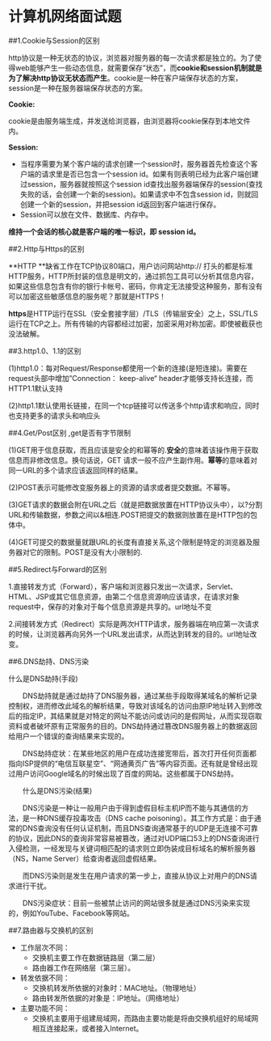 # 计算机网络面试题

##1.Cookie与Session的区别

http协议是一种无状态的协议，浏览器对服务器的每一次请求都是独立的。为了使得web能够产生一些动态信息，就需要保存”状态”，而**cookie和session机制就是为了解决http协议无状态而产生**。cookie是一种在客户端保存状态的方案，session是一种在服务器端保存状态的方案。

**Cookie:**

cookie是由服务端生成，并发送给浏览器，由浏览器将cookie保存到本地文件内。

**Session:**

- 当程序需要为某个客户端的请求创建一个session时，服务器首先检查这个客户端的请求里是否已包含一个session id。如果有则表明已经为此客户端创建过session，服务器就按照这个session id查找出服务器端保存的session(查找失败的话，会创建一个新的session)。如果请求中不包含session id，则就回创建一个新的session，并把session id返回到客户端进行保存。
- Session可以放在文件、数据库、内存中。

**维持一个会话的核心就是客户端的唯一标识，即 session id。**

##2.Http与Https的区别

**HTTP **缺省工作在TCP协议80端口，用户访问网站http:// 打头的都是标准HTTP服务，HTTP所封装的信息是明文的，通过抓包工具可以分析其信息内容，如果这些信息包含有你的银行卡帐号、密码，你肯定无法接受这种服务，那有没有可以加密这些敏感信息的服务呢？那就是HTTPS！

**https**是HTTP运行在SSL（安全套接字层）/TLS（传输层安全）之上，SSL/TLS运行在TCP之上。所有传输的内容都经过加密，加密采用对称加密。即使被截获也没法破解。

##3.http1.0、1.1的区别

(1)http1.0：每对Request/Response都使用一个新的连接(是短连接)。需要在request头部中增加”Connection： keep-alive“ header才能够支持长连接，而HTTP1.1默认支持

(2)http1.1默认使用长链接，在同一个tcp链接可以传送多个http请求和响应，同时也支持更多的请求头和响应头

##4.Get/Post区别 ,get是否有字节限制

(1)GET用于信息获取，而且应该是安全的和幂等的.**安全**的意味着该操作用于获取信息而非修改信息。换句话说，GET 请求一般不应产生副作用。**幂等**的意味着对同一URL的多个请求应该返回同样的结果。

(2)POST表示可能修改变服务器上的资源的请求或者提交数据。不幂等。

(3)GET请求的数据会附在URL之后（就是把数据放置在HTTP协议头中），以?分割URL和传输数据，参数之间以&相连.POST把提交的数据则放置在是HTTP包的包体中。

(4)GET可提交的数据量就跟URL的长度有直接关系,这个限制是特定的浏览器及服务器对它的限制。POST是没有大小限制的.

##5.Redirect与Forward的区别

1.直接转发方式（Forward），客户端和浏览器只发出一次请求，Servlet、HTML、JSP或其它信息资源，由第二个信息资源响应该请求，在请求对象request中，保存的对象对于每个信息资源是共享的。url地址不变

2.间接转发方式（Redirect）实际是两次HTTP请求，服务器端在响应第一次请求的时候，让浏览器再向另外一个URL发出请求，从而达到转发的目的。url地址改变。


##6.DNS劫持、DNS污染

   什么是DNS劫持(手段)

　　DNS劫持就是通过劫持了DNS服务器，通过某些手段取得某域名的解析记录控制权，进而修改此域名的解析结果，导致对该域名的访问由原IP地址转入到修改后的指定IP，其结果就是对特定的网址不能访问或访问的是假网址，从而实现窃取资料或者破坏原有正常服务的目的。DNS劫持通过篡改DNS服务器上的数据返回给用户一个错误的查询结果来实现的。

　　DNS劫持症状：在某些地区的用户在成功连接宽带后，首次打开任何页面都指向ISP提供的“电信互联星空”、“网通黄页广告”等内容页面。还有就是曾经出现过用户访问Google域名的时候出现了百度的网站。这些都属于DNS劫持。

　　什么是DNS污染(结果)

　　DNS污染是一种让一般用户由于得到虚假目标主机IP而不能与其通信的方法，是一种DNS缓存投毒攻击（DNS cache poisoning）。其工作方式是：由于通常的DNS查询没有任何认证机制，而且DNS查询通常基于的UDP是无连接不可靠的协议，因此DNS的查询非常容易被篡改，通过对UDP端口53上的DNS查询进行入侵检测，一经发现与关键词相匹配的请求则立即伪装成目标域名的解析服务器（NS，Name Server）给查询者返回虚假结果。

　　而DNS污染则是发生在用户请求的第一步上，直接从协议上对用户的DNS请求进行干扰。

　　DNS污染症状：目前一些被禁止访问的网站很多就是通过DNS污染来实现的，例如YouTube、Facebook等网站。

##7.路由器与交换机的区别

- 工作层次不同：
	- 交换机主要工作在数据链路层（第二层）
	- 路由器工作在网络层（第三层）。
- 转发依据不同：
	- 交换机转发所依据的对象时：MAC地址。（物理地址）
	- 路由转发所依据的对象是：IP地址。（网络地址）
- 主要功能不同：
	- 交换机主要用于组建局域网，而路由主要功能是将由交换机组好的局域网相互连接起来，或者接入Internet。

